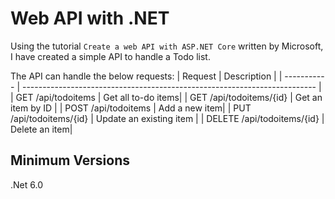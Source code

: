 # Web API with .NET

Using the tutorial `Create a web API with ASP.NET Core` written by Microsoft, I have created a simple API to handle a Todo list. 

The API can handle the below requests:
| Request     | Description                                                               |
| ----------- | ------------------------------------------------------------------------- |
| GET /api/todoitems  | Get all to-do items|
| GET /api/todoitems/{id}     | Get an item by ID |
| POST /api/todoitems  | Add a new item|
| PUT /api/todoitems/{id}     | Update an existing item  |
| DELETE /api/todoitems/{id}   | Delete an item|

## Minimum Versions
.Net 6.0
